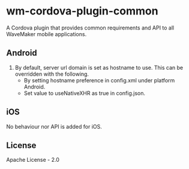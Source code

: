 
# wm-cordova-plugin-common
A Cordova plugin that provides common requirements and API to all WaveMaker mobile applications.

## Android
1. By default, server url domain is set as hostname to use. This can be overridden with the following.  
	- By setting hostname preference in config.xml under platform Android.
	- Set value to useNativeXHR as true in config.json.

## iOS
No behaviour nor API is added for iOS.

## License
Apache License - 2.0
